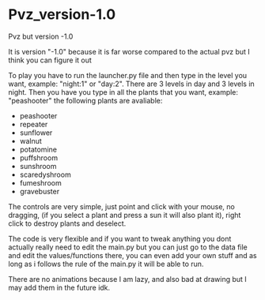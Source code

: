 # Pvz_version-1.0
Pvz but version -1.0

It is version "-1.0" because it is far worse compared to the actual pvz but I think you can figure it out

To play you have to run the launcher.py file and then type in the level you want, example: "night:1" or "day:2". There are 3 levels in day and 3 levels in night. Then you have you type in all the plants that you want, example: "peashooter" the following plants are avaliable:

- peashooter
- repeater
- sunflower
- walnut
- potatomine
- puffshroom
- sunshroom
- scaredyshroom
- fumeshroom
- gravebuster

The controls are very simple, just point and click with your mouse, no dragging, (if you select a plant and press a sun it will also plant it), right click to destroy plants and deselect. 

The code is very flexible and if you want to tweak anything you dont actually really need to edit the main.py but you can just go to the data file and edit the values/functions there, you can even add your own stuff and as long as i follows the rule of the main.py it will be able to run.

There are no animations because I am lazy, and also bad at drawing but I may add them in the future idk.
